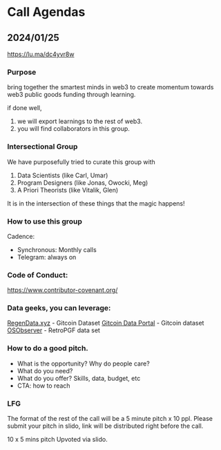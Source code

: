
# Call Agendas

## 2024/01/25

https://lu.ma/dc4yvr8w

### Purpose

bring together the smartest minds in web3 to create momentum towards web3 public goods funding through learning.

if done well,
1. we will export learnings to the rest of web3.
2. you will find collaborators in this group.

### Intersectional Group

We have purposefully tried to curate this group with 

1. Data Scientists (like Carl, Umar)
2. Program Designers (like Jonas, Owocki, Meg)
3. A Priori Theorists (like Vitalik, Glen)

It is in the intersection of these things that the magic happens!

### How to use this group

Cadence:
- Synchronous: Monthly calls
- Telegram: always on

### Code of Conduct: 

https://www.contributor-covenant.org/

### Data geeks, you can leverage:
[RegenData.xyz](RegenData.xyz) - Gitcoin Dataset
[Gitcoin Data Portal](https://github.com/davidgasquez/gitcoin-grants-data-portal) - Gitcoin dataset
[OSObserver](https://www.opensource.observer/) - RetroPGF data set

### How to do a good pitch.

- What is the opportunity?  Why do people care?
- What do you need?
- What do you offer? Skills, data, budget, etc
- CTA: how to reach


### LFG

The format of the rest of the call will be a 5 minute pitch x 10 ppl.   Please submit your pitch in slido, link will be distributed right before the call.

10 x 5 mins pitch
Upvoted via slido.

